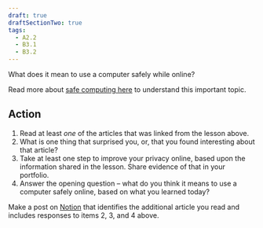 ```yaml
---
draft: true
draftSectionTwo: true
tags:
  - A2.2
  - B3.1
  - B3.2
---
```

What does it mean to use a computer safely while online?

Read more about [safe computing here](https://www.russellgordon.ca/lcs/2023-24/icd2o/safe-computing.pdf) to understand this important topic.

## Action

1. Read at least *one* of the articles that was linked from the lesson above.
2. What is one thing that surprised you, or, that you found interesting about that article?
3. Take at least one step to improve your privacy online, based upon the information shared in the lesson. Share evidence of that in your portfolio.
4. Answer the opening question – what do you think it means to use a computer safely online, based on what you learned today?

Make a post on [Notion](https://notion.so) that identifies the additional article you read and includes responses to items 2, 3, and 4 above.